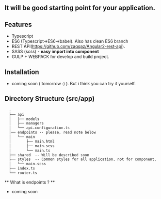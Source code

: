 ## It will be good starting point for your application.

## Features
- Typescript
- ES6 (Typescript->ES6->babel). Also has clean ES6 branch
- REST API(https://github.com/zaqqaz/Angular2-rest-api).
- SASS (scss) - **easy import into component**
- GULP + WEBPACK for develop and build project.

## Installation
- coming soon ( tomorrow :) ). But i think you can try it yourself.

## Directory Structure (src/app)

```html
  .
  ├── api
  │   ├── models
  │   ├── managers
  │   └── api.configuration.ts
  │── endpoints -- please, read note below
  │   └── main
  │       ├── main.html
  │       ├── main.scss
  │	      └── main.ts
  ├── shared  -- Will be described soon
  ├── styles  -- Common styles for all application, not for component. Global styles, colors, mixins, etc..
  │   └── main.scss
  ├── index.ts
  └── router.ts
```
** What is endpoints ? ** 
- coming soon